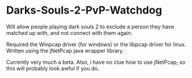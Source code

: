 Darks-Souls-2-PvP-Watchdog
==========================

Will allow people playing dark souls 2 to exclude a person they have matched up with, and not connect with them again.

Required the Winpcap driver (for windows) or the libpcap driver for linux.
Written using the jNetPcap java wrapper library.

Currently very much a beta.
Also, i have no clue how to use jNetPcap, so this will probably look awful if you do.